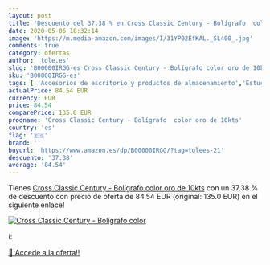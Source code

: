 ```yaml
---
layout: post
title: 'Descuento del 37.38 % en Cross Classic Century - Bolígrafo  color'
date: 2020-05-06 18:32:14
image: 'https://m.media-amazon.com/images/I/31YP02EfKAL._SL400_.jpg'
comments: true
category: ofertas
author: 'tole.es'
slug: 'B00000IRGG-es Cross Classic Century - Bolígrafo color oro de 10kts'
sku: 'B00000IRGG-es'
tags: [ 'Accesorios de escritorio y productos de almacenamiento','Estuches escolares','Herramientas de mano para jardinería','Jardinería','Jardín','Material de oficina','Materiales, organizadores y dispensadores de escritorio','Oficina y papelería','Tijeras de podar para jardinería','bolígrafo', ]
actualPrice: 84.54 EUR
currency: EUR
price: 84.54
comparePrice: 135.0 EUR
prodname: 'Cross Classic Century - Bolígrafo  color oro de 10kts'
country: 'es'
flag: '🇪🇸'
brand: ''
buyurl: 'https://www.amazon.es/dp/B00000IRGG/?tag=tolees-21'
descuento: '37.38'
average: '84.54'
---
```


Tienes [Cross Classic Century - Bolígrafo  color oro de 10kts](https://www.amazon.es/dp/B00000IRGG/?tag=tolees-21) con un 37.38 % de descuento con precio de oferta de 84.54 EUR (original: 135.0 EUR) en el siguiente enlace!

[![Cross Classic Century - Bolígrafo  color](https://m.media-amazon.com/images/I/31YP02EfKAL._SL400_.jpg)](https://www.amazon.es/dp/B00000IRGG/?tag=tolees-21)

ℹ️:


[🛒 Accede a la oferta!!](https://www.amazon.es/dp/B00000IRGG/?tag=tolees-21)
